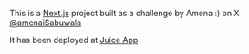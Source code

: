 This is a [Next.js](https://nextjs.org/) project built as a challenge by Amena :) on X [@amenaiSabuwala](https://x.com/AmenaiSabuwala)

It has been deployed at [Juice App](https://juice-app-six.vercel.app/)
